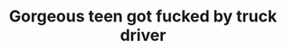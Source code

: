 ---
layout: post
title: Gorgeous teen got fucked by truck driver
duration: '06:10'
view: 302
rate: 2
video: 'http://fantasti.cc/embed/488263/'
category: 
 - black
 - blonde
 - gorgeous
 - outdoor
 - rough
 - sextape
 - stunning
tags: 
 - big-black-cock
priority: 0.9
changefreq: daily
---